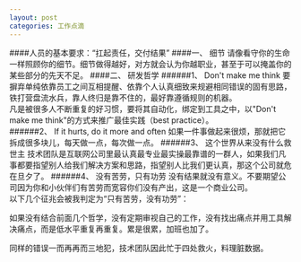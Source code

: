 ```yaml
---
layout: post
categories: 工作点滴
---
```

####人员的基本要求：“扛起责任，交付结果” 
####一、	细节
请像看守你的生命一样照顾你的细节。细节做得越好，对方就会认为你越职业，甚至于可以掩盖你的某些部分的先天不足。
####二、	研发哲学
######1、	Don't make me think
要摒弃单纯依靠员工之间互相提醒、依靠个人认真细致来规避相同错误的固有思路，铁打营盘流水兵，靠人终归是靠不住的，最好靠遵循规则的机器。  
凡是被很多人不断重复的好习惯，要将其自动化，绑定到工具之中，以"Don't make me think"的方式来推广最佳实践（best practice）。  
######2、	If it hurts, do it more and often
如果一件事做起来很烦，那就把它拆成很多块儿，每天做一点，每次做一点。
######3、	这个世界从来没有什么救世主
技术团队是互联网公司里最认真最专业最实操最靠谱的一群人，如果我们凡事都要指望别人给我们解决方案和思路，指望别人比我们更认真，那这个公司就危在旦夕了。
######4、	没有苦劳，只有功劳
没有结果就没有意义。不要期望公司因为你和小伙伴们有苦劳而宽容你们没有产出，这是一个商业公司。  
以下几个征兆会被我判定为“只有苦劳，没有功劳”：

如果没有结合前面几个哲学，没有定期审视自己的工作，没有找出痛点并用工具解决痛点，而是低水平重复再重复。累是很累，加班也加了。

同样的错误一而再再而三地犯，技术团队因此忙于四处救火，料理脏数据。

